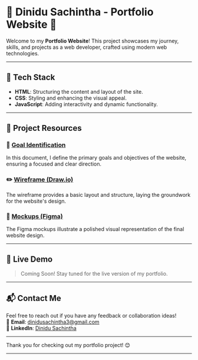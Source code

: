 # 🌟 Dinidu Sachintha - Portfolio Website 🌟

Welcome to my **Portfolio Website**! This project showcases my journey, skills, and projects as a web developer, crafted using modern web technologies.

---

## 🚀 Tech Stack
- **HTML**: Structuring the content and layout of the site.
- **CSS**: Styling and enhancing the visual appeal.
- **JavaScript**: Adding interactivity and dynamic functionality.

---

## 📌 Project Resources

### 🎯 [Goal Identification](https://docs.google.com/document/d/1XRMIW2hp_L6GXnWb5WQklmUd8v8fg_YUw2B6FbTKcvw/edit?tab=t.0#heading=h.is6ggbiknheu)
In this document, I define the primary goals and objectives of the website, ensuring a focused and clear direction.

### ✏️ [Wireframe (Draw.io)](https://drive.google.com/file/d/1_pI4OVpEHZ-6fT8Vuj2s-j2oXuuRIeKO/view)
The wireframe provides a basic layout and structure, laying the groundwork for the website's design.

### 🎨 [Mockups (Figma)](https://www.figma.com/)
The Figma mockups illustrate a polished visual representation of the final website design.

---

## 🔗 Live Demo
> Coming Soon! Stay tuned for the live version of my portfolio.

---

## 📬 Contact Me
Feel free to reach out if you have any feedback or collaboration ideas!  
📧 **Email**: dinidusachintha3@gmail.com  
💼 **LinkedIn**: [Dinidu Sachintha](https://www.linkedin.com/in/dinidu21)

---

Thank you for checking out my portfolio project! 😊

---